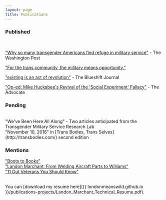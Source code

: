 ```yaml
---
layout: page
title: Publications
---
```


### Published<br/>
<br/>

["Why so many transgender Americans find refuge in military service"](https://www.washingtonpost.com/news/post-nation/wp/2017/07/27/i-am-a-transgender-veteran-the-military-gave-me-refuge-after-i-fled-my-conservative-hometown/?utm_term=.6819332cb53c) - The Washington Post <br/>
 
["For the trans community, the military means opportunity."](https://pointfoundation.org/trans-community-military-means-opportunity/)
 
["existing is an act of revolution"](https://www.theblueshiftjournal.com/jennifer-givhan-bio) - The Blueshift Journal<br/>

["Op-ed: Mike Huckabee's Revival of the 'Social Experiment' Fallacy"](https://www.advocate.com/commentary/2015/08/18/op-ed-mike-huckabees-revival-social-experiment-fallacy) - The Advocate<br/>

### Pending<br/>
<br/>
"We've Been Here All Along" - Two articles anticipated from the Transgender Military Service Research Lab<br/> 
"November 10, 2016" in [Trans Bodies, Trans Selves](http://transbodies.com/) second edition<br/>


### Mentions<br/>

["Boots to Books"](https://www.williams.edu/feature-stories/boots-to-books/)<br/>
["Landon Marchant: From Welding Aircraft Parts to Williams"](https://medium.com/@Service2School/landon-marchant-from-welding-aircraft-parts-to-williams-a550cc10f3af) <br/>
["11 Out Veterans You Should Know"](https://www.nbcnews.com/feature/nbc-out/11-out-veterans-you-should-know-n819466) <br/>
<br/>

You can [download my resume here]({{ londonmeanswild.github.io }}/publications-projects/Landon_Marchant_Technical_Resume.pdf).

